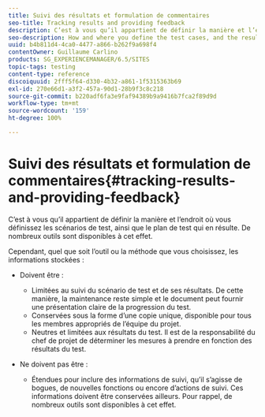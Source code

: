 ```yaml
---
title: Suivi des résultats et formulation de commentaires
seo-title: Tracking results and providing feedback
description: C’est à vous qu’il appartient de définir la manière et l’endroit où vous définissez les scénarios de test, ainsi que le plan de test qui en résulte.
seo-description: How and where you define the test cases, and the resulting test plan, is at your own discretion
uuid: b4b811d4-4ca0-4477-a866-b262f9a698f4
contentOwner: Guillaume Carlino
products: SG_EXPERIENCEMANAGER/6.5/SITES
topic-tags: testing
content-type: reference
discoiquuid: 2fff5f64-d330-4b32-a861-1f5315363b69
exl-id: 270e66d1-a3f2-457a-90d1-28b9f3c8c218
source-git-commit: b220adf6fa3e9faf94389b9a9416b7fca2f89d9d
workflow-type: tm+mt
source-wordcount: '159'
ht-degree: 100%

---
```


# Suivi des résultats et formulation de commentaires{#tracking-results-and-providing-feedback}

C’est à vous qu’il appartient de définir la manière et l’endroit où vous définissez les scénarios de test, ainsi que le plan de test qui en résulte. De nombreux outils sont disponibles à cet effet.

Cependant, quel que soit l’outil ou la méthode que vous choisissez, les informations stockées :

* Doivent être :

   * Limitées au suivi du scénario de test et de ses résultats. De cette manière, la maintenance reste simple et le document peut fournir une présentation claire de la progression du test.
   * Conservées sous la forme d’une copie unique, disponible pour tous les membres appropriés de l’équipe du projet.
   * Neutres et limitées aux résultats du test. Il est de la responsabilité du chef de projet de déterminer les mesures à prendre en fonction des résultats du test.

* Ne doivent pas être :

   * Étendues pour inclure des informations de suivi, qu’il s’agisse de bogues, de nouvelles fonctions ou encore d’actions de suivi. Ces informations doivent être conservées ailleurs. Pour rappel, de nombreux outils sont disponibles à cet effet.
